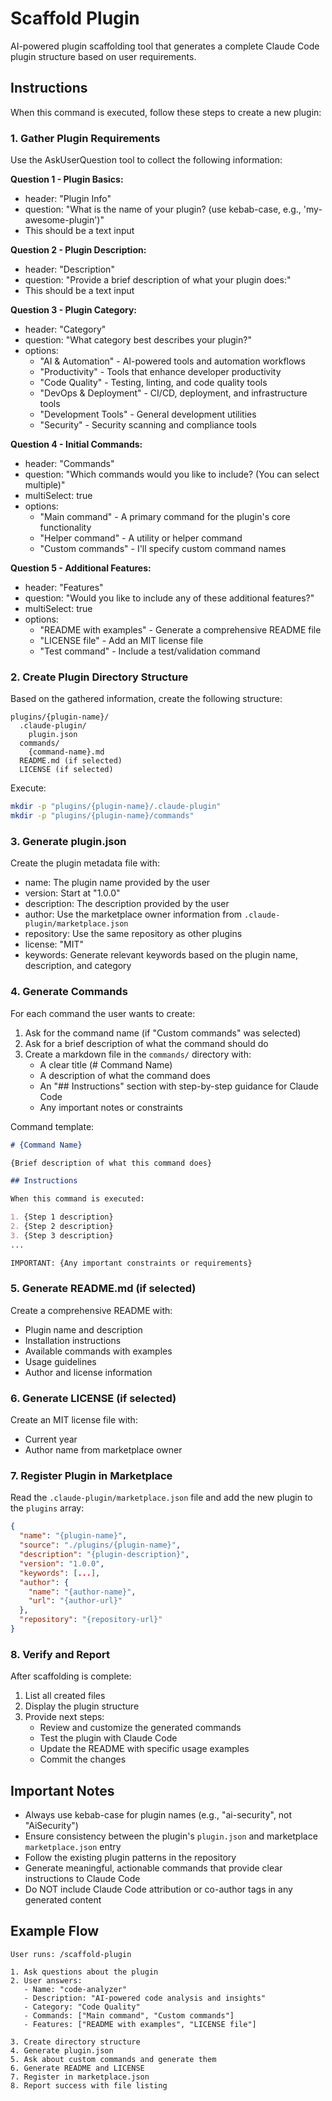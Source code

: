 # Scaffold Plugin

AI-powered plugin scaffolding tool that generates a complete Claude Code plugin structure based on user requirements.

## Instructions

When this command is executed, follow these steps to create a new plugin:

### 1. Gather Plugin Requirements

Use the AskUserQuestion tool to collect the following information:

**Question 1 - Plugin Basics:**
- header: "Plugin Info"
- question: "What is the name of your plugin? (use kebab-case, e.g., 'my-awesome-plugin')"
- This should be a text input

**Question 2 - Plugin Description:**
- header: "Description"
- question: "Provide a brief description of what your plugin does:"
- This should be a text input

**Question 3 - Plugin Category:**
- header: "Category"
- question: "What category best describes your plugin?"
- options:
  - "AI & Automation" - AI-powered tools and automation workflows
  - "Productivity" - Tools that enhance developer productivity
  - "Code Quality" - Testing, linting, and code quality tools
  - "DevOps & Deployment" - CI/CD, deployment, and infrastructure tools
  - "Development Tools" - General development utilities
  - "Security" - Security scanning and compliance tools

**Question 4 - Initial Commands:**
- header: "Commands"
- question: "Which commands would you like to include? (You can select multiple)"
- multiSelect: true
- options:
  - "Main command" - A primary command for the plugin's core functionality
  - "Helper command" - A utility or helper command
  - "Custom commands" - I'll specify custom command names

**Question 5 - Additional Features:**
- header: "Features"
- question: "Would you like to include any of these additional features?"
- multiSelect: true
- options:
  - "README with examples" - Generate a comprehensive README file
  - "LICENSE file" - Add an MIT license file
  - "Test command" - Include a test/validation command

### 2. Create Plugin Directory Structure

Based on the gathered information, create the following structure:

```
plugins/{plugin-name}/
  .claude-plugin/
    plugin.json
  commands/
    {command-name}.md
  README.md (if selected)
  LICENSE (if selected)
```

Execute:
```bash
mkdir -p "plugins/{plugin-name}/.claude-plugin"
mkdir -p "plugins/{plugin-name}/commands"
```

### 3. Generate plugin.json

Create the plugin metadata file with:
- name: The plugin name provided by the user
- version: Start at "1.0.0"
- description: The description provided by the user
- author: Use the marketplace owner information from `.claude-plugin/marketplace.json`
- repository: Use the same repository as other plugins
- license: "MIT"
- keywords: Generate relevant keywords based on the plugin name, description, and category

### 4. Generate Commands

For each command the user wants to create:

1. Ask for the command name (if "Custom commands" was selected)
2. Ask for a brief description of what the command should do
3. Create a markdown file in the `commands/` directory with:
   - A clear title (# Command Name)
   - A description of what the command does
   - An "## Instructions" section with step-by-step guidance for Claude Code
   - Any important notes or constraints

Command template:
```markdown
# {Command Name}

{Brief description of what this command does}

## Instructions

When this command is executed:

1. {Step 1 description}
2. {Step 2 description}
3. {Step 3 description}
...

IMPORTANT: {Any important constraints or requirements}
```

### 5. Generate README.md (if selected)

Create a comprehensive README with:
- Plugin name and description
- Installation instructions
- Available commands with examples
- Usage guidelines
- Author and license information

### 6. Generate LICENSE (if selected)

Create an MIT license file with:
- Current year
- Author name from marketplace owner

### 7. Register Plugin in Marketplace

Read the `.claude-plugin/marketplace.json` file and add the new plugin to the `plugins` array:

```json
{
  "name": "{plugin-name}",
  "source": "./plugins/{plugin-name}",
  "description": "{plugin-description}",
  "version": "1.0.0",
  "keywords": [...],
  "author": {
    "name": "{author-name}",
    "url": "{author-url}"
  },
  "repository": "{repository-url}"
}
```

### 8. Verify and Report

After scaffolding is complete:

1. List all created files
2. Display the plugin structure
3. Provide next steps:
   - Review and customize the generated commands
   - Test the plugin with Claude Code
   - Update the README with specific usage examples
   - Commit the changes

## Important Notes

- Always use kebab-case for plugin names (e.g., "ai-security", not "AiSecurity")
- Ensure consistency between the plugin's `plugin.json` and marketplace `marketplace.json` entry
- Follow the existing plugin patterns in the repository
- Generate meaningful, actionable commands that provide clear instructions to Claude Code
- Do NOT include Claude Code attribution or co-author tags in any generated content

## Example Flow

```
User runs: /scaffold-plugin

1. Ask questions about the plugin
2. User answers:
   - Name: "code-analyzer"
   - Description: "AI-powered code analysis and insights"
   - Category: "Code Quality"
   - Commands: ["Main command", "Custom commands"]
   - Features: ["README with examples", "LICENSE file"]

3. Create directory structure
4. Generate plugin.json
5. Ask about custom commands and generate them
6. Generate README and LICENSE
7. Register in marketplace.json
8. Report success with file listing
```
